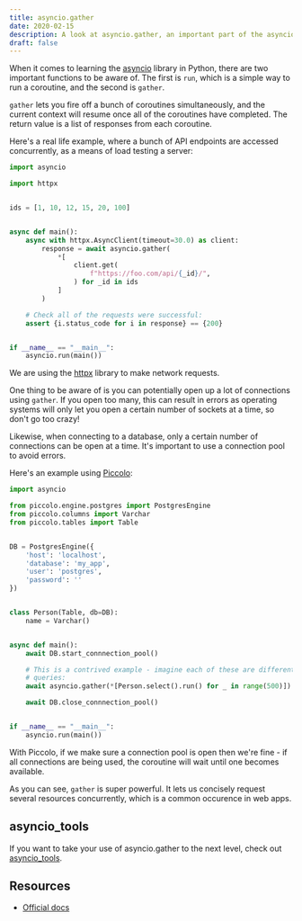 ```yaml
---
title: asyncio.gather
date: 2020-02-15
description: A look at asyncio.gather, an important part of the asyncio Python library for concurrency.
draft: false
---
```


When it comes to learning the [asyncio](https://docs.python.org/3/library/asyncio.html) library in Python, there are two important functions to be aware of. The first is `run`, which is a simple way to run a coroutine, and the second is `gather`.

`gather` lets you fire off a bunch of coroutines simultaneously, and the current context will resume once all of the coroutines have completed. The return value is a list of responses from each coroutine.

Here's a real life example, where a bunch of API endpoints are accessed concurrently, as a means of load testing a server:

```python
import asyncio

import httpx


ids = [1, 10, 12, 15, 20, 100]


async def main():
    async with httpx.AsyncClient(timeout=30.0) as client:
        response = await asyncio.gather(
            *[
                client.get(
                    f"https://foo.com/api/{_id}/",
                ) for _id in ids
            ]
        )

    # Check all of the requests were successful:
    assert {i.status_code for i in response} == {200}


if __name__ == "__main__":
    asyncio.run(main())
```

We are using the [httpx](https://github.com/encode/httpx) library to make network requests.

One thing to be aware of is you can potentially open up a lot of connections using `gather`. If you open too many, this can result in errors as operating systems will only let you open a certain number of sockets at a time, so don't go too crazy!

Likewise, when connecting to a database, only a certain number of connections can be open at a time. It's important to use a connection pool to avoid errors.

Here's an example using [Piccolo](http://piccolo-orm.com/):

```python
import asyncio

from piccolo.engine.postgres import PostgresEngine
from piccolo.columns import Varchar
from piccolo.tables import Table


DB = PostgresEngine({
    'host': 'localhost',
    'database': 'my_app',
    'user': 'postgres',
    'password': ''
})


class Person(Table, db=DB):
    name = Varchar()


async def main():
    await DB.start_connnection_pool()

    # This is a contrived example - imagine each of these are different
    # queries:
    await asyncio.gather(*[Person.select().run() for _ in range(500)])

    await DB.close_connnection_pool()


if __name__ == "__main__":
    asyncio.run(main())
```

With Piccolo, if we make sure a connection pool is open then we're fine - if all connections are being used, the coroutine will wait until one becomes available.

As you can see, `gather` is super powerful. It lets us concisely request several resources concurrently, which is a common occurence in web apps.

## asyncio_tools

If you want to take your use of asyncio.gather to the next level, check out [asyncio_tools](https://github.com/piccolo-orm/asyncio_tools).

## Resources

-   [Official docs](https://docs.python.org/3/library/asyncio-task.html#asyncio.gather)
